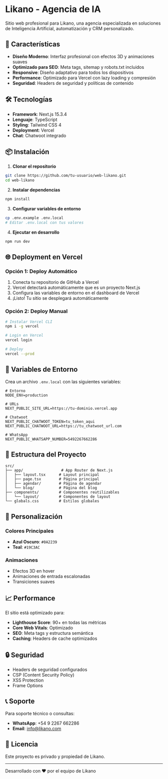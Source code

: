 # Likano - Agencia de IA

Sitio web profesional para Likano, una agencia especializada en soluciones de Inteligencia Artificial, automatización y CRM personalizado.

## 🚀 Características

- **Diseño Moderno**: Interfaz profesional con efectos 3D y animaciones suaves
- **Optimizado para SEO**: Meta tags, sitemap y robots.txt incluidos
- **Responsive**: Diseño adaptativo para todos los dispositivos
- **Performance**: Optimizado para Vercel con lazy loading y compresión
- **Seguridad**: Headers de seguridad y políticas de contenido

## 🛠️ Tecnologías

- **Framework**: Next.js 15.3.4
- **Lenguaje**: TypeScript
- **Styling**: Tailwind CSS 4
- **Deployment**: Vercel
- **Chat**: Chatwoot integrado

## 📦 Instalación

1. **Clonar el repositorio**
```bash
git clone https://github.com/tu-usuario/web-likano.git
cd web-likano
```

2. **Instalar dependencias**
```bash
npm install
```

3. **Configurar variables de entorno**
```bash
cp .env.example .env.local
# Editar .env.local con tus valores
```

4. **Ejecutar en desarrollo**
```bash
npm run dev
```

## 🌐 Deployment en Vercel

### Opción 1: Deploy Automático
1. Conecta tu repositorio de GitHub a Vercel
2. Vercel detectará automáticamente que es un proyecto Next.js
3. Configura las variables de entorno en el dashboard de Vercel
4. ¡Listo! Tu sitio se desplegará automáticamente

### Opción 2: Deploy Manual
```bash
# Instalar Vercel CLI
npm i -g vercel

# Login en Vercel
vercel login

# Deploy
vercel --prod
```

## 🔧 Variables de Entorno

Crea un archivo `.env.local` con las siguientes variables:

```env
# Entorno
NODE_ENV=production

# URLs
NEXT_PUBLIC_SITE_URL=https://tu-dominio.vercel.app

# Chatwoot
NEXT_PUBLIC_CHATWOOT_TOKEN=tu_token_aqui
NEXT_PUBLIC_CHATWOOT_URL=https://tu_chatwoot_url.com

# WhatsApp
NEXT_PUBLIC_WHATSAPP_NUMBER=5492267662286
```

## 📁 Estructura del Proyecto

```
src/
├── app/                 # App Router de Next.js
│   ├── layout.tsx      # Layout principal
│   ├── page.tsx        # Página principal
│   ├── agendar/        # Página de agendar
│   └── blog/           # Página del blog
├── components/         # Componentes reutilizables
│   └── layout/         # Componentes de layout
└── globals.css         # Estilos globales
```

## 🎨 Personalización

### Colores Principales
- **Azul Oscuro**: `#0A2239`
- **Teal**: `#19C3AC`

### Animaciones
- Efectos 3D en hover
- Animaciones de entrada escalonadas
- Transiciones suaves

## 📈 Performance

El sitio está optimizado para:
- **Lighthouse Score**: 90+ en todas las métricas
- **Core Web Vitals**: Optimizado
- **SEO**: Meta tags y estructura semántica
- **Caching**: Headers de cache optimizados

## 🔒 Seguridad

- Headers de seguridad configurados
- CSP (Content Security Policy)
- XSS Protection
- Frame Options

## 📞 Soporte

Para soporte técnico o consultas:
- **WhatsApp**: +54 9 2267 662286
- **Email**: info@likano.com

## 📄 Licencia

Este proyecto es privado y propiedad de Likano.

---

Desarrollado con ❤️ por el equipo de Likano
